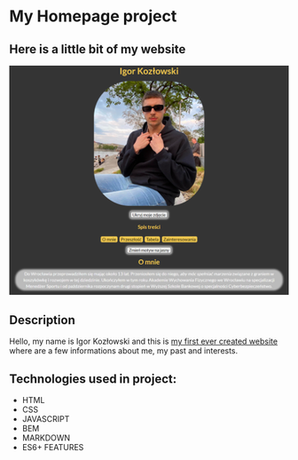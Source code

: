 # **My Homepage project**

## **Here is a little bit of my website**
![My website](https://raw.githubusercontent.com/kozlowskiigor/homepage/master/images/myWebsite%20Demo.png)
## **Description**

Hello, my name is Igor Kozłowski and this is [my first ever created website](https://kozlowskiigor.github.io/homepage/homepage.html) where are a few informations about me, my past and interests.

## **Technologies used in project:**
- HTML
- CSS
- JAVASCRIPT
- BEM
- MARKDOWN
- ES6+ FEATURES
